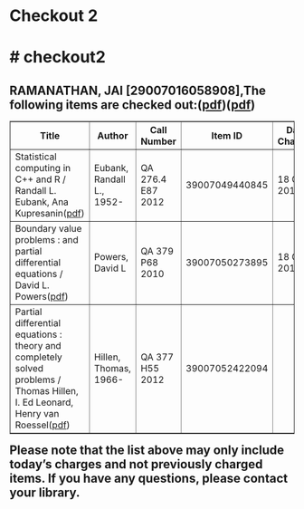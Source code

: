 <h1>Checkout 2<h1>
</tr># checkout2
<h2><div>RAMANATHAN, JAI [29007016058908],The following items are checked out:(<a href="https://drive.google.com/file/d/1NLZpCz1h8ohBXQc-ZUNiUXhxWhVwXA47/view?usp=sharing">pdf</a>)(<a href="https://drive.google.com/file/d/1Nxhugb8jkx6HamoUajMpcb5AD4fBQi-I/view?usp=sharing">pdf</a>)</div>
<div>
<div>
<table border="1">
<tbody>
<tr>
<th>Title</th>
<th>Author</th>
<th>Call Number</th>
<th>Item ID</th>
<th>Date Charged</th>
<th>Date Due</th>
</tr>
<tr>
<td>Statistical computing in C++ and R / Randall L. Eubank, Ana Kupresanin(<a href="https://drive.google.com/file/d/1EOXpX6r25e3j-5VUEubKxE8h4J2f9KqM/view?usp=sharing">pdf</a>)</td>
<td>Eubank, Randall L., 1952-</td>
<td>QA 276.4 E87 2012</td>
<td>39007049440845</td>
<td>18 Oct 2018</td>
<td>01 Nov 2018</td>
</tr>
<tr>
<td>Boundary value problems : and partial differential equations / David L. Powers(<a href="https://drive.google.com/file/d/1S7g4Dp48tsFfuUrVeoi2HG-HK7KRkGoa/view?usp=sharing">pdf</a>)</td>
<td>Powers, David L</td>
<td>QA 379 P68 2010</td>
<td>39007050273895</td>
<td>18 Oct 2018</td>
<td>01 Nov 2018</td>
</tr>
<tr>
<td>Partial differential equations : theory and completely solved problems / Thomas Hillen, I. Ed Leonard, Henry van Roessel(<a href="https://drive.google.com/file/d/1JNH7b4kUjoP9dfdKOi3UJ5qibSOxn6Tx/view?usp=sharing">pdf</a>)</td>
<td>Hillen, Thomas, 1966-</td>
<td>QA 377 H55 2012</td>
<td>39007052422094</td>
</tbody>
</table>
Please note that the list above may only include today’s charges and not previously charged items. If you have any questions, please contact your library.

</div>
</div><h2>
